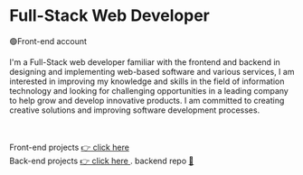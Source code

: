    # Full-Stack Web Developer 
   🟢Front-end account 
  
I'm a Full-Stack web developer familiar with the 
frontend and backend  in designing and implementing web-based software and various services, I am interested in improving my knowledge and skills in the field of information technology and looking for challenging opportunities in a leading company to help grow and develop innovative products. I am committed to creating creative solutions and improving software development processes.

<br/>
<br/>
Front-end projects
<a href="https://mahdizamanian.onrender.com/"> 👉 click here </a>
<br/>
Back-end projects
<a href="http://zamanianmehdi23blogproject.pythonanywhere.com/#"> 👉 click here </a> . backend repo  <a href="http://zamanianmehdi23blogproject.pythonanywhere.com/#">📑</a>
